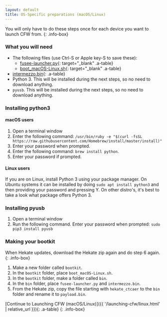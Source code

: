```yaml
---
layout: default
title: OS-Specific preparations (macOS/Linux)
---
```


You will only have to do these steps once for each device you want to launch CFW from.
{: .info-box}

### What you will need

- The following files (use Ctrl-S or Apple key-S to save these):
  - [fusee-launcher.py](https://github.com/Cease-and-DeSwitch/fusee-launcher/raw/master/fusee-launcher.py){: target="_blank" .a-table}
  - [boot_macOS-Linux.sh](https://noirscape.github.io/SwitchGuide/assets/boot_macOS-Linux.sh){: target="_blank" .a-table}
- [intermezzo.bin](https://github.com/Cease-and-DeSwitch/fusee-launcher/raw/master/intermezzo.bin){: .a-table}
- Python 3. This will be installed during the next steps, so no need to download anything.
- `pyusb`. This will be installed during the next steps, so no need to download anything.

### Installing python3

#### macOS users

1. Open a terminal window
2. Enter the following command: `/usr/bin/ruby -e "$(curl -fsSL https://raw.githubusercontent.com/Homebrew/install/master/install)"`
3. Enter your password when prompted.
4. Enter the following command: `brew install python`.
5. Enter your password if prompted.

#### Linux users

If you are on Linux, install Python 3 using your package manager. On Ubuntu systems it can be installed by doing `sudo apt install python3` and then providing your password and pressing Y. On other distro's, it's best to take a look what package offers Python 3.

### Installing pyusb

1. Open a terminal window
2. Run the following command. Enter your password when prompted: `sudo pip3 install pyusb`

### Making your bootkit

When Hekate updates, download the Hekate zip again and do step 6 again.
{: .info-box}

1. Make a new folder called `bootkit`.
2. In the `bootkit` folder, place `boot_macOS-Linux.sh`.
3. In the `bootkit` folder, make a folder called `bin`.
4. In the `bin` folder, place `fusee-launcher.py` and `intermezzo.bin`.
5. From the Hekate zip, copy the file starting with `hekate_ctcaer` to the `bin` folder and rename it to `payload.bin`.

[Continue to Launching CFW (macOS/Linux)]({{ '/launching-cfw/linux.html' | relative_url }}){: .a-table}
{: .info-box}